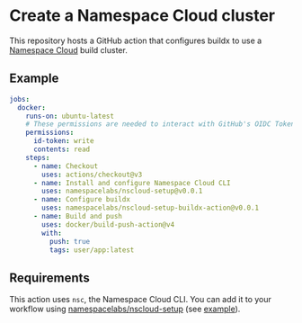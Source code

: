 # Create a Namespace Cloud cluster

This repository hosts a GitHub action that configures buildx to use a
[Namespace Cloud](https://cloud.namespace.so) build cluster.

## Example

```yaml
jobs:
  docker:
    runs-on: ubuntu-latest
    # These permissions are needed to interact with GitHub's OIDC Token endpoint.
    permissions:
      id-token: write
      contents: read
    steps:
      - name: Checkout
        uses: actions/checkout@v3
      - name: Install and configure Namespace Cloud CLI
        uses: namespacelabs/nscloud-setup@v0.0.1
      - name: Configure buildx
        uses: namespacelabs/nscloud-setup-buildx-action@v0.0.1
      - name: Build and push
        uses: docker/build-push-action@v4
        with:
          push: true
          tags: user/app:latest
```

## Requirements

This action uses `nsc`, the Namespace Cloud CLI.
You can add it to your workflow using [namespacelabs/nscloud-setup](https://github.com/namespacelabs/nscloud-setup)
(see [example](#example)).
